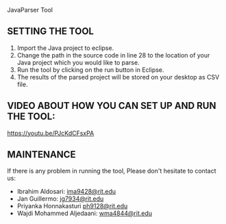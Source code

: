 JavaParser Tool

SETTING THE TOOL
----------------
1. Import the Java project to eclipse.
2. Change the path in the source code in line 28 to the location of your Java project which you would like to parse.
3. Run the tool by clicking on the run button in Eclipse.
4. The results of the parsed project will be stored on your desktop as CSV file.


VIDEO ABOUT HOW YOU CAN SET UP AND RUN THE TOOL:
------------------------------------------------
https://youtu.be/PJcKdCFsxPA


MAINTENANCE
-----------
If there is any problem in running the tool, 
Please don't hesitate to contact us: 

- Ibrahim Aldosari: ima9428@rit.edu
- Jan Guillermo: jg7934@rit.edu
- Priyanka Honnakasturi ph9128@rit.edu
- Wajdi Mohammed Aljedaani: wma4844@rit.edu
